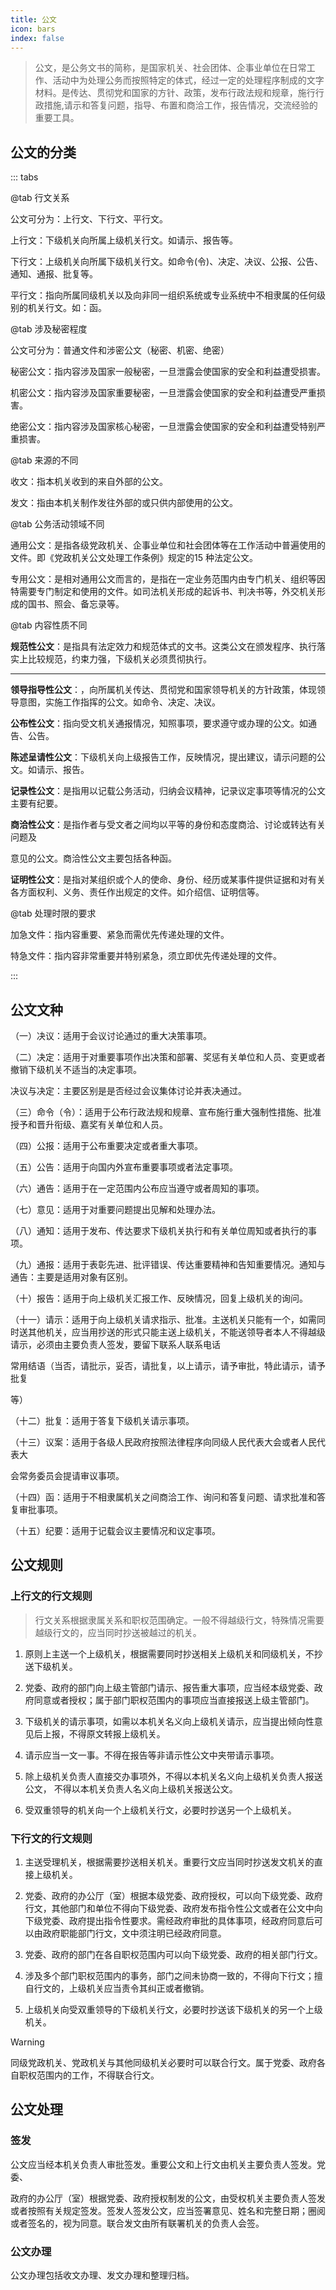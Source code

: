 ```yaml
---
title: 公文
icon: bars
index: false
---
```


> 公文，是公务文书的简称，是国家机关、社会团体、企事业单位在日常工作、活动中为处理公务而按照特定的体式，经过一定的处理程序制成的文字材料。是传达、贯彻党和国家的方针、政策，发布行政法规和规章，施行行政措施,请示和答复问题，指导、布置和商洽工作，报告情况，交流经验的重要工具。

## 公文的分类

::: tabs

@tab 行文关系

公文可分为：上行文、下行文、平行文。

上行文：下级机关向所属上级机关行文。如请示、报告等。

下行文：上级机关向所属下级机关行文。如命令(令)、决定、决议、公报、公告、通知、通报、批复等。

平行文：指向所属同级机关以及向非同一组织系统或专业系统中不相隶属的任何级别的机关行文。如：函。

@tab 涉及秘密程度

公文可分为：普通文件和涉密公文（秘密、机密、绝密）

秘密公文：指内容涉及国家一般秘密，一旦泄露会使国家的安全和利益遭受损害。

机密公文：指内容涉及国家重要秘密，一旦泄露会使国家的安全和利益遭受严重损害。

绝密公文：指内容涉及国家核心秘密，一旦泄露会使国家的安全和利益遭受特别严重损害。

@tab 来源的不同

收文：指本机关收到的来自外部的公文。

发文：指由本机关制作发往外部的或只供内部使用的公文。

@tab 公务活动领域不同

通用公文：是指各级党政机关、企事业单位和社会团体等在工作活动中普遍使用的文件。即《党政机关公文处理工作条例》规定的15 种法定公文。

专用公文：是相对通用公文而言的，是指在一定业务范围内由专门机关、组织等因特需要专门制定和使用的文件。如司法机关形成的起诉书、判决书等，外交机关形成的国书、照会、备忘录等。

@tab 内容性质不同

**规范性公文**：是指具有法定效力和规范体式的文书。这类公文在颁发程序、执行落实上比较规范，约束力强，下级机关必须贯彻执行。

---

**领导指导性公文**：，向所属机关传达、贯彻党和国家领导机关的方针政策，体现领导意图，实施工作指挥的公文。如命令、决定、决议。

**公布性公文**：指向受文机关通报情况，知照事项，要求遵守或办理的公文。如通告、公告。

**陈述呈请性公文**：下级机关向上级报告工作，反映情况，提出建议，请示问题的公文。如请示、报告。

**记录性公文**：是指用以记载公务活动，归纳会议精神，记录议定事项等情况的公文主要有纪要。

**商洽性公文**：是指作者与受文者之间均以平等的身份和态度商洽、讨论或转达有关问题及

意见的公文。商洽性公文主要包括各种函。

**证明性公文**：是指对某组织或个人的使命、身份、经历或某事件提供证据和对有关各方面权利、义务、责任作出规定的文件。如介绍信、证明信等。

@tab 处理时限的要求

加急文件：指内容重要、紧急而需优先传递处理的文件。

特急文件：指内容非常重要并特别紧急，须立即优先传递处理的文件。

:::

## 公文文种

（一）决议：适用于会议讨论通过的重大决策事项。

（二）决定：适用于对重要事项作出决策和部署、奖惩有关单位和人员、变更或者撤销下级机关不适当的决定事项。

决议与决定：主要区别是是否经过会议集体讨论并表决通过。

（三）命令（令）：适用于公布行政法规和规章、宣布施行重大强制性措施、批准授予和晋升衔级、嘉奖有关单位和人员。

（四）公报：适用于公布重要决定或者重大事项。

（五）公告：适用于向国内外宣布重要事项或者法定事项。

（六）通告：适用于在一定范围内公布应当遵守或者周知的事项。

（七）意见：适用于对重要问题提出见解和处理办法。

（八）通知：适用于发布、传达要求下级机关执行和有关单位周知或者执行的事项。

（九）通报：适用于表彰先进、批评错误、传达重要精神和告知重要情况。通知与通告：主要是适用对象有区别。

（十）报告：适用于向上级机关汇报工作、反映情况，回复上级机关的询问。

（十一）请示：适用于向上级机关请求指示、批准。主送机关只能有一个，如需同时送其他机关，应当用抄送的形式只能主送上级机关，不能送领导者本人不得越级请示，必须由主要负责人签发，要留下联系人联系电话

常用结语（当否，请批示，妥否，请批复，以上请示，请予审批，特此请示，请予批复

等）

（十二）批复：适用于答复下级机关请示事项。

（十三）议案：适用于各级人民政府按照法律程序向同级人民代表大会或者人民代表大

会常务委员会提请审议事项。

（十四）函：适用于不相隶属机关之间商洽工作、询问和答复问题、请求批准和答复审批事项。

（十五）纪要：适用于记载会议主要情况和议定事项。

## 公文规则

### 上行文的行文规则

> 行文关系根据隶属关系和职权范围确定。一般不得越级行文，特殊情况需要越级行文的，应当同时抄送被越过的机关。

1. 原则上主送一个上级机关，根据需要同时抄送相关上级机关和同级机关，不抄送下级机关。

2. 党委、政府的部门向上级主管部门请示、报告重大事项，应当经本级党委、政府同意或者授权；属于部门职权范围内的事项应当直接报送上级主管部门。

3. 下级机关的请示事项，如需以本机关名义向上级机关请示，应当提出倾向性意见后上报，不得原文转报上级机关。

4. 请示应当一文一事。不得在报告等非请示性公文中夹带请示事项。

5. 除上级机关负责人直接交办事项外，不得以本机关名义向上级机关负责人报送公文，
   不得以本机关负责人名义向上级机关报送公文。

6. 受双重领导的机关向一个上级机关行文，必要时抄送另一个上级机关。

### 下行文的行文规则

1. 主送受理机关，根据需要抄送相关机关。重要行文应当同时抄送发文机关的直接上级机关。

2. 党委、政府的办公厅（室）根据本级党委、政府授权，可以向下级党委、政府行文，其他部门和单位不得向下级党委、政府发布指令性公文或者在公文中向下级党委、政府提出指令性要求。需经政府审批的具体事项，经政府同意后可以由政府职能部门行文，文中须注明已经政府同意。

3. 党委、政府的部门在各自职权范围内可以向下级党委、政府的相关部门行文。

4. 涉及多个部门职权范围内的事务，部门之间未协商一致的，不得向下行文；擅自行文的，上级机关应当责令其纠正或者撤销。

5. 上级机关向受双重领导的下级机关行文，必要时抄送该下级机关的另一个上级机关。

> [!warning]
>
> 同级党政机关、党政机关与其他同级机关必要时可以联合行文。属于党委、政府各自职权范围内的工作，不得联合行文。

## 公文处理

### 签发

公文应当经本机关负责人审批签发。重要公文和上行文由机关主要负责人签发。党委、

政府的办公厅（室）根据党委、政府授权制发的公文，由受权机关主要负责人签发或者按照有关规定签发。签发人签发公文，应当签署意见、姓名和完整日期；圈阅或者签名的，视为同意。联合发文由所有联署机关的负责人会签。

### 公文办理

公文办理包括收文办理、发文办理和整理归档。
